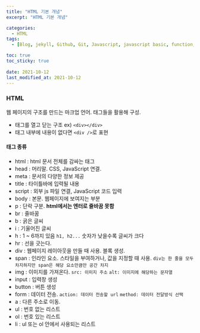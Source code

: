 ```yaml
---
title: "HTML 기본 개념"
excerpt: "HTML 기본 개념"

categories:
  - HTML
tags:
  - [Blog, jekyll, Github, Git, Javascript, javascript basic, function,자바스크립트 기본개념, 타입, 문자열, 반복문,  codestates, HTML]

toc: true
toc_sticky: true
 
date: 2021-10-12
last_modified_at: 2021-10-12
---
```

### HTML
웹 페이지의 구조를 만드는 마크업 언어. 태그들을 활용해 구성.

* 태그를 열고 닫는 구조 ex) `<div></div>`
* 태그 내부에 내용이 없다면 `<div />`로 표현

#### 태그 종류
* html : html 문서 전체를 감싸는 태그
* head : 머리말. CSS, JavaScript 연결.
* meta : 문서의 다양한 정보 제공
* title : 타이틀바에 입력될 내용
* script : 외부 js 파일 연결, JavaScript 코드 입력
* body : 본문. 웹페이지에 보여지는 부분
* p : 단락 구분. **html에서는 엔터로 줄바꿈 못함**
* br : 줄바꿈
* b : 굵은 글씨
* i : 기울어진 글씨
* h : 1 ~ 6까지 있음 `h1, h2...` 숫자가 낮을수록 글씨가 크다
* hr : 선을 긋는다.
* div : 웹페이지 레이아웃을 만들 때 사용. 블록 생성.
* span : 인라인 요소. 스타일을 부여하거나, 값을 지정할 때 사용.
  `div는 한 줄을 모두 차지하지만 span은 해당 요소만큼만 공간 차지`
* img : 이미지를 가져온다. `src: 이미지 주소` `alt: 이미지에 해당하는 문자열`
* input : 입력창 생성
* button : 버튼 생성
* form : 데이터 전송. `action: 데이터 전송할 url` `method: 데이터 전달방식 선택`
* a : 다른 주소로 이동. 
* ul : 번호 없는 리스트
* ol : 번호 있는 리스트
* li : ul 또는 ol 안에서 사용되는 리스트